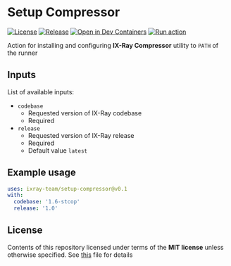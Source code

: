 # Setup Compressor

[![License](https://img.shields.io/badge/License-MIT-green)](./LICENSE)
[![Release](https://img.shields.io/github/v/release/ixray-team/setup-compressor?include_prereleases&label=Release)](https://github.com/ixray-team/setup-compressor/releases/latest)
[![Open in Dev Containers](https://img.shields.io/static/v1?label=Dev%20Containers&message=Open&color=blue&logo=visualstudiocode)](https://vscode.dev/redirect?url=vscode://ms-vscode-remote.remote-containers/cloneInVolume?url=https://github.com/ixray-team/setup-compressor)
[![Run action](https://github.com/ixray-team/setup-compressor/actions/workflows/run-action.yml/badge.svg)](https://github.com/ixray-team/setup-compressor/actions/workflows/run-action.yml)

Action for installing and configuring __IX-Ray Compressor__ utility to `PATH` of the runner

## Inputs

List of available inputs:

- `codebase`
  - Requested version of IX-Ray codebase
  - Required
- `release`
  - Requested version of IX-Ray release
  - Required
  - Default value `latest`

## Example usage

```yaml
uses: ixray-team/setup-compressor@v0.1
with:
  codebase: '1.6-stcop'
  release: '1.0'
```

## License

Contents of this repository licensed under terms of the __MIT license__ unless otherwise specified. See [this](./LICENSE) file for details
